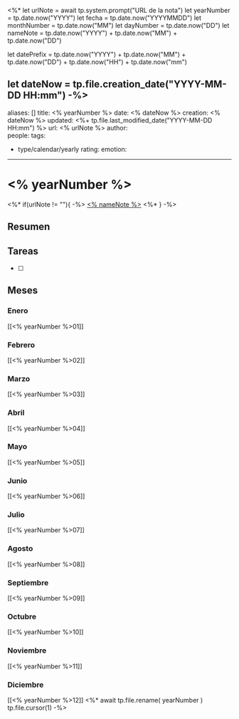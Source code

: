 <%* 
let urlNote = await tp.system.prompt("URL de la nota")
let yearNumber = tp.date.now("YYYY")
let fecha = tp.date.now("YYYYMMDD")
let monthNumber = tp.date.now("MM")
let dayNumber = tp.date.now("DD")
let nameNote = tp.date.now("YYYY") + tp.date.now("MM") + tp.date.now("DD") 

let datePrefix = tp.date.now("YYYY") + tp.date.now("MM") + tp.date.now("DD") + tp.date.now("HH") + tp.date.now("mm")

let dateNow = tp.file.creation_date("YYYY-MM-DD HH:mm")
-%>
---
aliases: []
title: <% yearNumber %>
date: <% dateNow %>
creation: <% dateNow %> 
updated: <%+ tp.file.last_modified_date("YYYY-MM-DD HH:mm") %>
url: <% urlNote %>
author:  
people: 
tags:
- type/calendar/yearly
rating:
emotion: 
---
# <% yearNumber %>

<%* if(urlNote != ""){ -%>
[<% nameNote %>](<% urlNote %>)
<%* } -%>
## Resumen

## Tareas
- [ ] 
## Meses
### Enero
[[<% yearNumber %>01]]
### Febrero
[[<% yearNumber %>02]]
### Marzo
[[<% yearNumber %>03]]
### Abril
[[<% yearNumber %>04]]
### Mayo
[[<% yearNumber %>05]]
### Junio
[[<% yearNumber %>06]]
### Julio
[[<% yearNumber %>07]]
### Agosto
[[<% yearNumber %>08]]
### Septiembre
[[<% yearNumber %>09]]
### Octubre
[[<% yearNumber %>10]]
### Noviembre
[[<% yearNumber %>11]]
### Diciembre
[[<% yearNumber %>12]]
<%* 
await tp.file.rename( yearNumber )  
tp.file.cursor(1)
-%>




